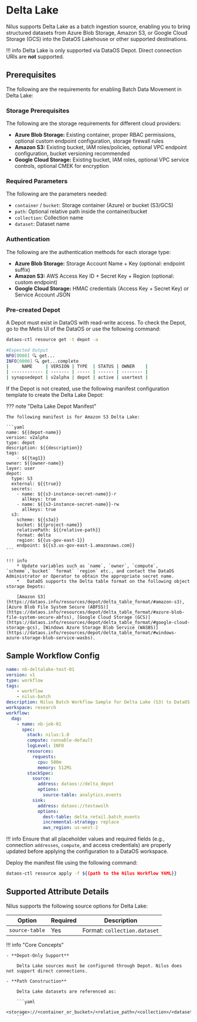 # Delta Lake

Nilus supports Delta Lake as a batch ingestion source, enabling you to bring structured datasets from Azure Blob Storage, Amazon S3, or Google Cloud Storage (GCS) into the DataOS Lakehouse or other supported destinations.

!!! info
    Delta Lake is only supported via DataOS Depot. Direct connection URIs are **not** supported.


## Prerequisites

The following are the requirements for enabling Batch Data Movement in Delta Lake:

### **Storage Prerequisites**

The following are the storage requirements for different cloud providers:

* **Azure Blob Storage:** Existing container, proper RBAC permissions, optional custom endpoint configuration, storage firewall rules
* **Amazon S3:** Existing bucket, IAM roles/policies, optional VPC endpoint configuration, bucket versioning recommended
* **Google Cloud Storage:** Existing bucket, IAM roles, optional VPC service controls, optional CMEK for encryption

### **Required Parameters**

The following are the parameters needed:

* `container` / `bucket`: Storage container (Azure) or bucket (S3/GCS)
* `path`: Optional relative path inside the container/bucket
* `collection`: Collection name
* `dataset`: Dataset name

### **Authentication**

The following are the authentication methods for each storage type:

* **Azure Blob Storage:** Storage Account Name + Key (optional: endpoint suffix)
* **Amazon S3:** AWS Access Key ID + Secret Key + Region (optional: custom endpoint)
* **Google Cloud Storage:** HMAC credentials (Access Key + Secret Key) or Service Account JSON

### **Pre-created Depot**

A Depot must exist in DataOS with read-write access. To check the Depot, go to the Metis UI of the DataOS or use the following command:

```bash
dataos-ctl resource get -t depot -a

#Expected Output
NFO[0000] 🔍 get...                                     
INFO[0000] 🔍 get...complete 
|     NAME     | VERSION | TYPE  | STATUS | OWNER    |
| ------------ | ------- | ----- | ------ | -------- |
| synapsedepot | v2alpha | depot | active | usertest |
```

If the Depot is not created, use the following manifest configuration template to create the Delta Lake Depot:

??? note "Delta Lake Depot Manifest"

    The following manifest is for Amazon S3 Delta Lake:

    ```yaml
    name: ${{depot-name}}
    version: v2alpha
    type: depot
    description: ${{description}}
    tags:
        - ${{tag1}}
    owner: ${{owner-name}}
    layer: user
    depot:
      type: S3
      external: ${{true}}
      secrets:
        - name: ${{s3-instance-secret-name}}-r
          allkeys: true
        - name: ${{s3-instance-secret-name}}-rw
          allkeys: true
      s3:
        scheme: ${{s3a}}
        bucket: ${{project-name}}
        relativePath: ${{relative-path}}
        format: delta
        region: ${{us-gov-east-1}}
        endpoint: ${{s3.us-gov-east-1.amazonaws.com}}
    ```

    !!! info
        * Update variables such as `name`, `owner`, `compute`, `scheme`,`bucket` `format` `region` etc., and contact the DataOS Administrator or Operator to obtain the appropriate secret name.
        *   DataOS supports the Delta table format on the following object storage Depots:

        [Amazon S3](https://dataos.info/resources/depot/delta_table_format/#amazon-s3), [Azure Blob File System Secure (ABFSS)](https://dataos.info/resources/depot/delta_table_format/#azure-blob-file-system-secure-abfss), [Google Cloud Storage (GCS)](https://dataos.info/resources/depot/delta_table_format/#google-cloud-storage-gcs), [Windows Azure Storage Blob Service (WASBS)](https://dataos.info/resources/depot/delta_table_format/#windows-azure-storage-blob-service-wasbs).




## Sample Workflow Config

```yaml
name: nb-deltalake-test-01
version: v1
type: workflow
tags:
    - workflow
    - nilus-batch
description: Nilus Batch Workflow Sample for Delta Lake (S3) to DataOS Lakehouse
workspace: research
workflow:
  dag:
    - name: nb-job-01
      spec:
        stack: nilus:1.0
        compute: runnable-default
        logLevel: INFO
        resources:
          requests:
            cpu: 500m
            memory: 512Mi
        stackSpec:
          source:
            address: dataos://delta_depot
            options:
              source-table: analytics.events
          sink:
            address: dataos://testawslh
            options:
              dest-table: delta_retail.batch_events
              incremental-strategy: replace
              aws_region: us-west-2
```

!!! info
    Ensure that all placeholder values and required fields (e.g., connection `addresses`, `compute`, and access credentials) are properly updated before applying the configuration to a DataOS workspace.


Deploy the manifest file using the following command:

```bash
dataos-ctl resource apply -f ${{path to the Nilus Workflow YAML}}
```

## Supported Attribute Details

Nilus supports the following source options for Delta Lake:

| Option         | Required | Description                  |
| -------------- | -------- | ---------------------------- |
| `source-table` | Yes      | Format: `collection.dataset` |

!!! info "Core Concepts"

    - **Depot-Only Support**
   
        Delta Lake sources must be configured through Depot. Nilus does not support direct connections.
      
    - **Path Construction**

        Delta Lake datasets are referenced as:

        ```yaml
        <storage>://<container_or_bucket>/<relative_path>/<collection>/<dataset>
        ```

